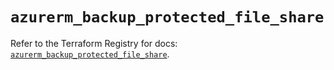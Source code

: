 # `azurerm_backup_protected_file_share`

Refer to the Terraform Registry for docs: [`azurerm_backup_protected_file_share`](https://registry.terraform.io/providers/hashicorp/azurerm/3.96.0/docs/resources/backup_protected_file_share).
